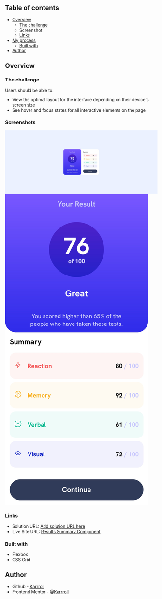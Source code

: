 ## Table of contents

- [Overview](#overview)
  - [The challenge](#the-challenge)
  - [Screenshot](#screenshot)
  - [Links](#links)
- [My process](#my-process)
  - [Built with](#built-with)
- [Author](#author)

## Overview

### The challenge

Users should be able to:

- View the optimal layout for the interface depending on their device's screen size
- See hover and focus states for all interactive elements on the page

### Screenshots

![desktop design](./design/my_desktop_design.jpg)
![mobile design](./design/my_mobile_design.jpg)

### Links

- Solution URL: [Add solution URL here](https://your-solution-url.com)
- Live Site URL: [Results Summary Component](https://github.com/Karrroll/Frontend_Mentor_Results_Summary_Component.git)

### Built with

- Flexbox
- CSS Grid

## Author

- Github - [Karrroll](https://github.com/Karrroll)
- Frontend Mentor - [@Karrroll](https://www.frontendmentor.io/profile/Karrroll)

